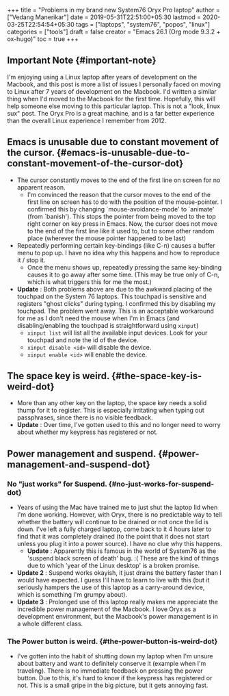 +++
title = "Problems in my brand new System76 Oryx Pro laptop"
author = ["Vedang Manerikar"]
date = 2019-05-31T22:51:00+05:30
lastmod = 2020-03-25T22:54:54+05:30
tags = ["laptops", "system76", "popos", "linux"]
categories = ["tools"]
draft = false
creator = "Emacs 26.1 (Org mode 9.3.2 + ox-hugo)"
toc = true
+++

## **Important Note** {#important-note}

I'm enjoying using a Linux laptop after years of development on the
Macbook, and this post is more a list of issues I personally faced
on moving to Linux after 7 years of development on the Macbook. I'd
written a similar thing when I'd moved to the Macbook for the first
time. Hopefully, this will help someone else moving to this
particular laptop. This is not a "look, linux sux" post. The Oryx
Pro is a great machine, and is a far better experience than the
overall Linux experience I remember from 2012.


## Emacs is unusable due to constant movement of the cursor. {#emacs-is-unusable-due-to-constant-movement-of-the-cursor-dot}

-   The cursor constantly moves to the end of the first line on screen
    for no apparent reason.
    -   I'm convinced the reason that the cursor moves to the end of the
        first line on screen has to do with the position of the
        mouse-pointer. I confirmed this by changing \`mouse-avoidance-mode'
        to \`animate' (from \`banish'). This stops the pointer from being
        moved to the top right corner on key press in Emacs. Now, the
        cursor does not move to the end of the first line like it used to,
        but to some other random place (wherever the mouse pointer
        happened to be last)
-   Repeatedly performing certain key-bindings (like C-n) causes a
    buffer menu to pop up. I have no idea why this happens and how to
    reproduce it / stop it.
    -   Once the menu shows up, repeatedly pressing the same key-binding
        causes it to go away after some time. (This may be true only of
        C-n, which is what triggers this for me the most.)
-   **Update** : Both problems above are due to the awkward placing of the
    touchpad on the System 76 laptops. This touchpad is sensitive and
    registers "ghost clicks" during typing. I confirmed this by
    disabling my touchpad. The problem went away. This is an acceptable
    workaround for me as I don't need the mouse when I'm in Emacs (and
    disabling/enabling the touchpad is straightforward using `xinput`)
    -   `xinput list` will list all the available input devices. Look for
        your touchpad and note the id of the device.
    -   `xinput disable <id>` will disable the device.
    -   `xinput enable <id>` will enable the device.


## The space key is weird. {#the-space-key-is-weird-dot}

-   More than any other key on the laptop, the space key needs a solid
    thump for it to register. This is especially irritating when typing
    out passphrases, since there is no visible feedback.
-   **Update** : Over time, I've gotten used to this and no longer need to
    worry about whether my keypress has registered or not.


## Power management and suspend. {#power-management-and-suspend-dot}


### No "just works" for Suspend. {#no-just-works-for-suspend-dot}

-   Years of using the Mac have trained me to just shut the laptop lid
    when I'm done working. However, with Oryx, there is no predictable
    way to tell whether the battery will continue to be drained or not
    once the lid is down. I've left a fully charged laptop, come back to
    it 4 hours later to find that it was completely drained (to the
    point that it does not start unless you plug it into a power
    source). I have no clue why this happens.
    -   **Update** : Apparently this is famous in the world of System76 as
        the 'suspend black screen of death' bug. :( These are the kind of
        things due to which 'year of the Linux desktop' is a broken
        promise.
-   **Update 2** : Suspend works okayish, it just drains the battery
    faster than I would have expected. I guess I'll have to learn to
    live with this (but it seriously hampers the use of this laptop as a
    carry-around device, which is something I'm grumpy about).
-   **Update 3** : Prolonged use of this laptop really makes me appreciate
    the incredible power management of the Macbook. I love Oryx as a
    development environment, but the Macbook's power management is in a
    whole different class.


### The Power button is weird. {#the-power-button-is-weird-dot}

-   I've gotten into the habit of shutting down my laptop when I'm
    unsure about battery and want to definitely conserve it (example
    when I'm traveling). There is no immediate feedback on pressing the
    power button. Due to this, it's hard to know if the keypress has
    registered or not. This is a small gripe in the big picture, but it
    gets annoying fast.
